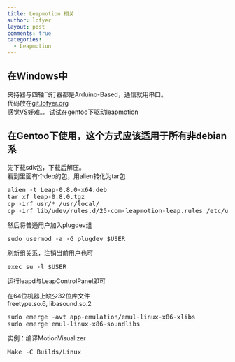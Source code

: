 ```yaml
---
title: Leapmotion 相关
author: lofyer
layout: post
comments: true
categories:
  - Leapmotion
---
```

## 在Windows中

夹持器与四轴飞行器都是Arduino-Based，通信就用串口。  
代码放在<a href="http://git.lofyer.org/cgit.cgi/fun/robohand/" title="http://git.lofyer.org/cgit.cgi/fun/robohand/" target="_blank">git.lofyer.org</a>  
感觉VS好难。。试试在gentoo下驱动leapmotion

## 在Gentoo下使用，这个方式应该适用于所有非debian系

先下载sdk包，下载后解压。  
看到里面有个deb的包，用alien转化为tar包

<pre>alien -t Leap-0.8.0-x64.deb
tar xf leap-0.8.0.tgz
cp -irf usr/* /usr/local/
cp -irf lib/udev/rules.d/25-com-leapmotion-leap.rules /etc/udev/rules.d</pre>

然后将普通用户加入plugdev组 
<pre>sudo usermod -a -G plugdev $USER</pre>

刷新组关系，注销当前用户也可

<pre>exec su -l $USER</pre>

运行leapd与LeapControlPanel即可

在64位机器上缺少32位库文件  
freetype.so.6, libasound.so.2

<pre>sudo emerge -avt app-emulation/emul-linux-x86-xlibs
sudo emerge emul-linux-x86-soundlibs</pre>

实例：编译MotionVisualizer

<pre>Make -C Builds/Linux</pre>
